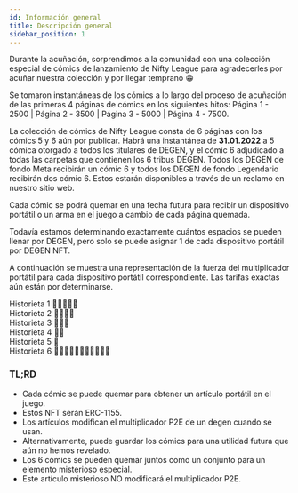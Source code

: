 ```yaml
---
id: Información general
title: Descripción general
sidebar_position: 1
---
```


Durante la acuñación, sorprendimos a la comunidad con una colección especial de cómics de lanzamiento de Nifty League para agradecerles por acuñar nuestra colección y por llegar temprano 😁

Se tomaron instantáneas de los cómics a lo largo del proceso de acuñación de las primeras 4 páginas de cómics en los siguientes hitos: Página 1 - 2500 | Página 2 - 3500 | Página 3 - 5000 | Página 4 - 7500.

La colección de cómics de Nifty League consta de 6 páginas con los cómics 5 y 6 aún por publicar. Habrá una instantánea de **31.01.2022** a 5 cómica otorgado a todos los titulares de DEGEN, y el cómic 6 adjudicado a todas las carpetas que contienen los 6 tribus DEGEN. Todos los DEGEN de fondo Meta recibirán un cómic 6 y todos los DEGEN de fondo Legendario recibirán dos cómic 6. Estos estarán disponibles a través de un reclamo en nuestro sitio web.

Cada cómic se podrá quemar en una fecha futura para recibir un dispositivo portátil o un arma en el juego a cambio de cada página quemada.

Todavía estamos determinando exactamente cuántos espacios se pueden llenar por DEGEN, pero solo se puede asignar 1 de cada dispositivo portátil por DEGEN NFT.

A continuación se muestra una representación de la fuerza del multiplicador portátil para cada dispositivo portátil correspondiente. Las tarifas exactas aún están por determinarse.

Historieta 1 💪💪💪💪💪  
Historieta 2 💪💪💪💪  
Historieta 3 💪💪💪  
Historieta 4 💪💪  
Historieta 5 💪  
Historieta 6 💪💪💪💪💪💪💪💪💪💪💪

### TL;RD

- Cada cómic se puede quemar para obtener un artículo portátil en el juego.
- Estos NFT serán ERC-1155.
- Los artículos modifican el multiplicador P2E de un degen cuando se usan.
- Alternativamente, puede guardar los cómics para una utilidad futura que aún no hemos revelado.
- Los 6 cómics se pueden quemar juntos como un conjunto para un elemento misterioso especial.
- Este artículo misterioso NO modificará el multiplicador P2E.
